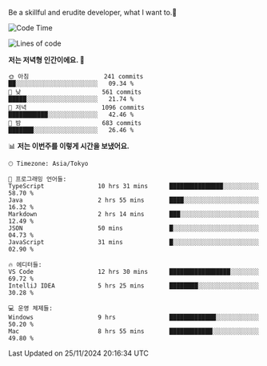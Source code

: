 Be a skillful and erudite developer, what I want to.👶

<!--START_SECTION:waka-->
![Code Time](http://img.shields.io/badge/Code%20Time-1%2C426%20hrs%2025%20mins-blue)

![Lines of code](https://img.shields.io/badge/%EC%A0%80%EB%8A%94%20%EC%97%AC%ED%83%9C%EA%B9%8C%EC%A7%80%20-904.3%20thousand%20%EC%A4%84%EC%9D%98%20%EC%BD%94%EB%93%9C%EB%A5%BC%20%EC%9E%91%EC%84%B1%ED%96%88%EC%96%B4%EC%9A%94.-blue)

**저는 저녁형 인간이에요. 🦉** 

```text
🌞 아침                     241 commits         ██░░░░░░░░░░░░░░░░░░░░░░░   09.34 % 
🌆 낮　                     561 commits         █████░░░░░░░░░░░░░░░░░░░░   21.74 % 
🌃 저녁                     1096 commits        ███████████░░░░░░░░░░░░░░   42.46 % 
🌙 밤　                     683 commits         ███████░░░░░░░░░░░░░░░░░░   26.46 % 
```


📊 **저는 이번주를 이렇게 시간을 보냈어요.** 

```text
🕑︎ Timezone: Asia/Tokyo

💬 프로그래밍 언어들: 
TypeScript               10 hrs 31 mins      ███████████████░░░░░░░░░░   58.70 % 
Java                     2 hrs 55 mins       ████░░░░░░░░░░░░░░░░░░░░░   16.32 % 
Markdown                 2 hrs 14 mins       ███░░░░░░░░░░░░░░░░░░░░░░   12.49 % 
JSON                     50 mins             █░░░░░░░░░░░░░░░░░░░░░░░░   04.73 % 
JavaScript               31 mins             █░░░░░░░░░░░░░░░░░░░░░░░░   02.90 % 

🔥 에디터들: 
VS Code                  12 hrs 30 mins      █████████████████░░░░░░░░   69.72 % 
IntelliJ IDEA            5 hrs 25 mins       ████████░░░░░░░░░░░░░░░░░   30.28 % 

💻 운영 체제들: 
Windows                  9 hrs               █████████████░░░░░░░░░░░░   50.20 % 
Mac                      8 hrs 55 mins       ████████████░░░░░░░░░░░░░   49.80 % 
```


 Last Updated on 25/11/2024 20:16:34 UTC
<!--END_SECTION:waka-->
